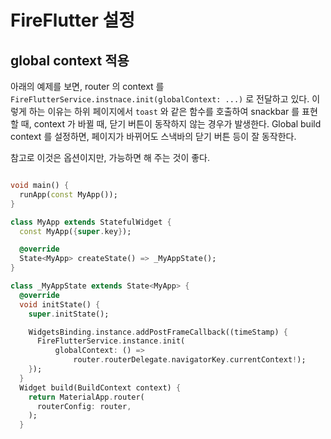 # FireFlutter 설정



## global context 적용

아래의 예제를 보면, router 의 context 를 `FireFlutterService.instnace.init(globalContext: ...)` 로 전달하고 있다. 이렇게 하는 이유는 하위 페이지에서 `toast` 와 같은 함수를 호출하여 snackbar 를 표현 할 때, context 가 바뀔 때, 닫기 버튼이 동작하지 않는 경우가 발생한다. Global build context 를 설정하면, 페이지가 바뀌어도 스낵바의 닫기 버튼 등이 잘 동작한다.

참고로 이것은 옵션이지만, 가능하면 해 주는 것이 좋다.

```dart

void main() {
  runApp(const MyApp());
}

class MyApp extends StatefulWidget {
  const MyApp({super.key});

  @override
  State<MyApp> createState() => _MyAppState();
}

class _MyAppState extends State<MyApp> {
  @override
  void initState() {
    super.initState();

    WidgetsBinding.instance.addPostFrameCallback((timeStamp) {
      FireFlutterService.instance.init(
          globalContext: () =>
              router.routerDelegate.navigatorKey.currentContext!);
    });
  }
  Widget build(BuildContext context) {
    return MaterialApp.router(
      routerConfig: router,
    );
  }
```